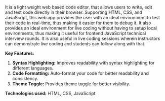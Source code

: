 It is a light weight web based code editor, that allows users to write, edit and test code directly in their browser. Supporting HTML, CSS, and JavaScript, this web app provides the user with an ideal environment to test their code in real-time, thus making it easier for them to debug it. It also provides an ideal environment for live coding without having to setup local environments, thus making it useful for frontend JavaScript technical interview rounds. It is also useful in live coding sessions wherein instructors can demonstrate live coding and students can follow along with that.  

**Key Features:**
1) **Syntax Highlighting:** Improves readability with syntax highlighting for different languages.
2) **Code Formatting:** Auto-format your code for better readability and consistency.
3) **Theme Toggle:** Provides theme toggle for better visibility.

**Technologies used:** HTML, CSS, JavaScript
   
